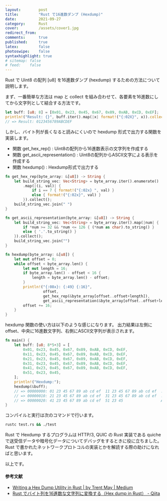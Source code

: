 ```yaml
---
layout:        post
title:         "Rust で16進数ダンプ (Hexdump)"
date:          2021-09-27
category:      Rust
cover:         /assets/cover1.jpg
redirect_from:
comments:      true
published:     true
latex:         false
photoswipe:    false
syntaxhighlight: true
# sitemap: false
# feed:    false
---
```


Rust で Uint8 の配列 [u8] を16進数ダンプ (hexdump) するための方法について説明します。

まず、一番簡単な方法は map と collect を組み合わせて、各要素を16進数にしてから文字列として結合する方法です。

```rust
let buff: [u8; 8] = [0x01, 0x23, 0x45, 0x67, 0x89, 0xAB, 0xCD, 0xEF];
println!("Result: {}", buff.iter().map(|x| format!("{:02X}", x)).collect::<String>());
// => Result: 0123456789ABCDEF
```

しかし、バイト列が長くなると読みにくいので hexdump 形式で出力する関数を実装します。

- 関数 get_hex_rep() : Uint8の配列から16進数表示の文字列を作成する
- 関数 get_ascii_representation() : Uint8の配列からASCII文字による表示を作成する
- 関数 hexdump() : Hexdump形式で出力する

```rust
fn get_hex_rep(byte_array: &[u8]) -> String {
    let build_string_vec: Vec<String> = byte_array.iter().enumerate()
        .map(|(i, val)| {
            if i == 7 { format!("{:02x} ", val) }
            else { format!("{:02x}", val) }
        }).collect();
    build_string_vec.join(" ")
}

fn get_ascii_representation(byte_array: &[u8]) -> String {
    let build_string_vec: Vec<String> = byte_array.iter().map(|num| {
        if *num >= 32 && *num <= 126 { (*num as char).to_string() }
        else { '.'.to_string() }
    }).collect();
    build_string_vec.join("")
}

fn hexdump(byte_array: &[u8]) {
    let mut offset = 0;
    while offset < byte_array.len() {
        let mut length = 16;
        if byte_array.len() - offset < 16 {
            length = byte_array.len() - offset;
        }
        println!("{:08x}: {:49} {:16}",
                 offset,
                 get_hex_rep(&byte_array[offset..offset+length]),
                 get_ascii_representation(&byte_array[offset..offset+length]));
        offset += 16;
    }
}
```

hexdump 関数の使い方は以下のような感じになります。
出力結果は左側に offset、中央に16進数文字列、右側にASCII文字列が表示されます。

```rust
fn main() {
    let buff: [u8; 8*5+3] = [
        0x01, 0x23, 0x45, 0x67, 0x89, 0xAB, 0xCD, 0xEF,
        0x11, 0x23, 0x45, 0x67, 0x89, 0xAB, 0xCD, 0xEF,
        0x21, 0x23, 0x45, 0x67, 0x89, 0xAB, 0xCD, 0xEF,
        0x31, 0x23, 0x45, 0x67, 0x89, 0xAB, 0xCD, 0xEF,
        0x41, 0x23, 0x45, 0x67, 0x89, 0xAB, 0xCD, 0xEF,
        0x51, 0x23, 0x45,
    ];
    println!("Hexdump:");
    hexdump(&buff);
    // => 00000000: 01 23 45 67 89 ab cd ef  11 23 45 67 89 ab cd ef  .#Eg.....#Eg....
    // => 00000010: 21 23 45 67 89 ab cd ef  31 23 45 67 89 ab cd ef  !#Eg....1#Eg....
    // => 00000020: 41 23 45 67 89 ab cd ef  51 23 45                 A#Eg....Q#E
}
```

コンパイルと実行は次のコマンドで行います。

```bash
rustc test.rs && ./test
```

Rust で Hexdump するプログラムは HTTP/3, QUIC の Rust 実装である quiche で送受信データや暗号化データについてデバッグをするときに役に立ちました。
Rust で書かれたネットワークプロトコルの実装とかを解読する際の助けになればと思います。

以上です。

#### 参考文献

- [Writing a Hex Dump Utility in Rust \| by Trent May \| Medium](https://trentmay.medium.com/writing-a-hex-dump-utility-in-rust-e98b3355e530)
- [Rust でバイト列を16進数な文字列に変換する（Hex dump in Rust） - Qiita](https://qiita.com/benki/items/3a1baf90bbb744bd5b86)
